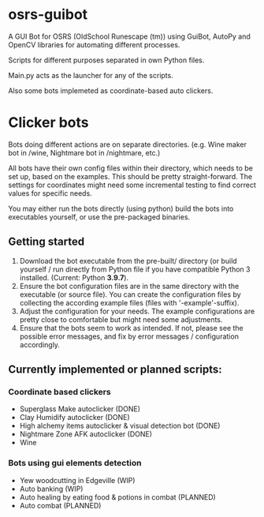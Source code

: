 # osrs-guibot
A GUI Bot for OSRS (OldSchool Runescape (tm)) using GuiBot, AutoPy and OpenCV libraries for automating different processes.

Scripts for different purposes separated in own Python files.

Main.py acts as the launcher for any of the scripts.

Also some bots implemeted as coordinate-based auto clickers.

# Clicker bots

Bots doing different actions are on separate directories. (e.g. Wine maker bot in /wine, Nightmare bot in /nightmare, etc.)

All bots have their own config files within their directory, which needs to be set up, based on the examples. This should be pretty straight-forward. The settings for coordinates might need some incremental testing to find correct values for specific needs.

You may either run the bots directly (using python) build the bots into executables yourself, or use the pre-packaged binaries.

## Getting started

1. Download the bot executable from the pre-built/ directory (or build yourself / run directly from Python file if you have compatible Python 3 installed. (Current: Python **3.9.7**).
2. Ensure the bot configuration files are in the same directory with the executable (or source file). You can create the configuration files by collecting the according example files (files with '-example'-suffix).
3. Adjust the configuration for your needs. The example configurations are pretty close to comfortable but might need some adjustments.
4. Ensure that the bots seem to work as intended. If not, please see the possible error messages, and fix by error messages / configuration accordingly.

## Currently implemented or planned scripts:

### Coordinate based clickers
- Superglass Make autoclicker (DONE)
- Clay Humidify autoclicker (DONE)
- High alchemy items autoclicker & visual detection bot (DONE)
- Nightmare Zone AFK autoclicker (DONE)
- Wine 

### Bots using gui elements detection
- Yew woodcutting in Edgeville (WIP)
- Auto banking (WIP)
- Auto healing by eating food & potions in combat (PLANNED)
- Auto combat (PLANNED)
